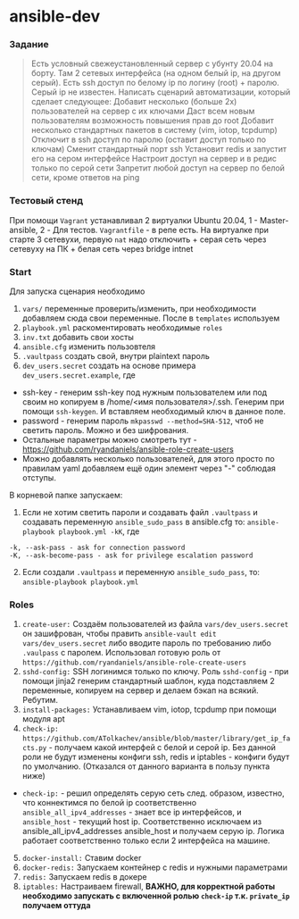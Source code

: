 # ansible-dev

### Задание

> Есть условный свежеустановленный сервер с убунту 20.04 на борту. Там 2 сетевых интерфейса (на одном белый ip, на другом серый). Есть ssh доступ по белому ip по логину (root) + паролю. Серый ip не известен. Написать сценарий автоматизации, который сделает следующее:
> Добавит несколько (больше 2х) пользователей на сервер с их ключами
> Даст всем новым пользователям возможность повышения прав до root
> Добавит несколько стандартных пакетов в систему (vim, iotop, tcpdump)
> Отключит в ssh доступ по паролю (оставит доступ только по ключам)
> Сменит стандартный порт ssh
> Установит redis и запустит его на сером интерфейсе
> Настроит доступ на сервер и в редис только по серой сети
> Запретит любой доступ на сервер по белой сети, кроме ответов на ping

### Тестовый стенд

При помощи `Vagrant` устанавливал 2 виртуалки Ubuntu 20.04, 1 - Master-ansible, 2 - Для тестов. `Vagrantfile` - в репе есть.
На виртуалке при старте 3 сетевухи, первую `nat` надо отключить + серая сеть через сетевуху на ПК + белая сеть через bridge intnet

### Start

Для запуска сценария необходимо
1) `vars/` переменные проверить/изменить, при необходимости добавляем сюда свои переменные. После в `templates` используем
2) `playbook.yml` раскоментировать необходимые `roles`
3) `inv.txt` добавить свои хосты
4) `ansible.cfg` изменить пользовтеля
5) `.vaultpass` создать свой, внутри plaintext пароль
6) `dev_users.secret` создать на основе примера `dev_users.secret.example`, где 
* ssh-key - генерим ssh-key под нужным пользователем или под своим но копируем в /home/<имя пользователя>/.ssh. Генерим при помощи `ssh-keygen`. И вставляем необходимый ключ в данное поле.
* password - генерим пароль `mkpasswd --method=SHA-512`, чтоб не светить пароль. Можно и без шифрования.
* Остальные параметры можно смотреть тут - https://github.com/ryandaniels/ansible-role-create-users
* Можно добавлять несколько пользователей, для этого просто по правилам yaml добавляем ещё один элемент через "-" соблюдая отступы.

В корневой папке запускаем:
1) Если не хотим светить пароли и создавать файл `.vaultpass` и создавать переменную `ansible_sudo_pass` в ansible.cfg то: `ansible-playbook playbook.yml -kK`, где
  ```
  -k, --ask-pass - ask for connection password
  -K, --ask-become-pass - ask for privilege escalation password
  ```
2) Если создали `.vaultpass` и переменную `ansible_sudo_pass`, то: `ansible-playbook playbook.yml`


### Roles

1) `create-user:` Создаём пользователей из файла `vars/dev_users.secret` он зашифрован, чтобы править `ansible-vault edit vars/dev_users.secret` либо вводите пароль по требованию либо `.vaulpass` с паролем. Использовал готовую роль от `https://github.com/ryandaniels/ansible-role-create-users`
2) `sshd-config:` SSH логинимся только по ключу. Роль `sshd-config` - при помощи jinja2 генерим стандартный шаблон, куда подставляем 2 переменные, копируем на сервер и делаем бэкап на всякий. Ребутим.
3) `install-packages:` Устанавливаем vim, iotop, tcpdump при помощи модуля apt
4) `check-ip:` `https://github.com/ATolkachev/ansible/blob/master/library/get_ip_facts.py` - получаем какой интерфей с белой и серой ip. Без данной роли не будут изменены конфиги ssh, redis и iptables - конфиги будут по умолчанию. (Отказался от данного варианта в пользу пункта ниже)
* `check-ip:` - решил определять серую сеть след. образом, известно, что коннектимся по белой ip соответственно `ansible_all_ipv4_addresses` - знает все ip интерфейсов, и `ansible_host` - текущий host ip. Соответственно исключаем из ansible_all_ipv4_addresses ansible_host и получаем серую ip. Логика работает соответственно только если 2 интерфейса на машине.
5) `docker-install:` Ставим docker
6) `docker-redis:` Запускаем контейнер с redis и нужными параметрами
7) `redis:` Запускаем redis в докере
8) `iptables:` Настраиваем firewall, **ВАЖНО, для корректной работы необходимо запускать с включенной ролью `check-ip` т.к. `private_ip` получаем оттуда**
